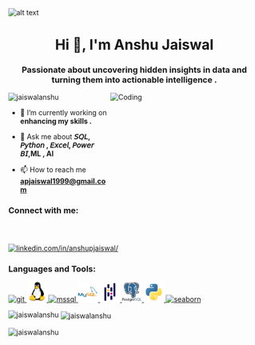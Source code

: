 <img src="https://camo.githubusercontent.com/b2951f02b90641da36d5e8481012e7b300bc6cd42d168393b24a7231af17b1cf/68747470733a2f2f677261642e75776f2e63612f696d672f70726f6772616d732f6d64615f42616e6e65722e6a7067" alt="alt text" width="1000" height="300">
<h1 align="center">Hi 👋, I'm Anshu Jaiswal</h1>
<h3 align="center">Passionate about uncovering hidden insights in data and turning them into actionable intelligence .</h3>
<img align="right" alt="Coding" width="300" height="300" src="https://camo.githubusercontent.com/7aa780f97d51af2b67ff9ca2afa89ef67907c7b21abe9c7f8fb63fa707cf629a/68747470733a2f2f63646e612e61727473746174696f6e2e636f6d2f702f6173736574732f696d616765732f696d616765732f3034322f3633312f3238362f6f726967696e616c2f627279616e2d726f6472696775657a2d62656c6368696269612d312d726967687473706565642e6769663f31363335303337353632">

<p align="left"> <img src="https://komarev.com/ghpvc/?username=jaiswalanshu&label=Profile%20views&color=0e75b6&style=flat" alt="jaiswalanshu" /> </p>

- 🔭 I’m currently working on **enhancing my skills .**

- 💬 Ask me about **𝘚𝘘𝘓, 𝘗𝘺𝘵𝘩𝘰𝘯 , 𝘌𝘹𝘤𝘦𝘭, 𝘗𝘰𝘸𝘦𝘳 𝘉𝘐,ML , AI**

- 📫 How to reach me **apjaiswal1999@gmail.com**

<h3 align="left">Connect with me:</h3>
<p align="left">
<a href="https://linkedin.com/in/linkedin.com/in/anshupjaiswal/" target="blank"><img align="center" src="https://raw.githubusercontent.com/rahuldkjain/github-profile-readme-generator/master/src/images/icons/Social/linked-in-alt.svg" alt="linkedin.com/in/anshupjaiswal/" height="30" width="40" /></a>
</p>

<h3 align="left">Languages and Tools:</h3>
<p align="left"> <a href="https://git-scm.com/" target="_blank" rel="noreferrer"> <img src="https://www.vectorlogo.zone/logos/git-scm/git-scm-icon.svg" alt="git" width="40" height="40"/> </a> <a href="https://www.linux.org/" target="_blank" rel="noreferrer"> <img src="https://raw.githubusercontent.com/devicons/devicon/master/icons/linux/linux-original.svg" alt="linux" width="40" height="40"/> </a> <a href="https://www.microsoft.com/en-us/sql-server" target="_blank" rel="noreferrer"> <img src="https://www.svgrepo.com/show/303229/microsoft-sql-server-logo.svg" alt="mssql" width="40" height="40"/> </a> <a href="https://www.mysql.com/" target="_blank" rel="noreferrer"> <img src="https://raw.githubusercontent.com/devicons/devicon/master/icons/mysql/mysql-original-wordmark.svg" alt="mysql" width="40" height="40"/> </a> <a href="https://pandas.pydata.org/" target="_blank" rel="noreferrer"> <img src="https://raw.githubusercontent.com/devicons/devicon/2ae2a900d2f041da66e950e4d48052658d850630/icons/pandas/pandas-original.svg" alt="pandas" width="40" height="40"/> </a> <a href="https://www.postgresql.org" target="_blank" rel="noreferrer"> <img src="https://raw.githubusercontent.com/devicons/devicon/master/icons/postgresql/postgresql-original-wordmark.svg" alt="postgresql" width="40" height="40"/> </a> <a href="https://www.python.org" target="_blank" rel="noreferrer"> <img src="https://raw.githubusercontent.com/devicons/devicon/master/icons/python/python-original.svg" alt="python" width="40" height="40"/> </a> <a href="https://seaborn.pydata.org/" target="_blank" rel="noreferrer"> <img src="https://seaborn.pydata.org/_images/logo-mark-lightbg.svg" alt="seaborn" width="40" height="40"/> </a> </p>

<p><img align="left" src="https://github-readme-stats.vercel.app/api/top-langs?username=jaiswalanshu&show_icons=true&locale=en&layout=compact" alt="jaiswalanshu" /></p>

<p>&nbsp;<img align="center" src="https://github-readme-stats.vercel.app/api?username=jaiswalanshu&show_icons=true&locale=en" alt="jaiswalanshu" /></p>

<p><img align="center" src="https://github-readme-streak-stats.herokuapp.com/?user=jaiswalanshu&" alt="jaiswalanshu" /></p>
